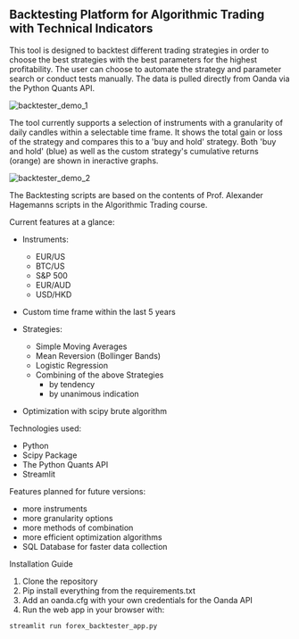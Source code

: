## Backtesting Platform for Algorithmic Trading with Technical Indicators

This tool is designed to backtest different trading strategies in order to choose the best strategies with the best parameters for the highest profitability. The user can choose to automate the strategy and parameter search or conduct tests manually. The data is pulled directly from Oanda via the Python Quants API.

![backtester_demo_1](backtester_demo_1.gif)

The tool currently supports a selection of instruments with a granularity of daily candles within a selectable time frame. It shows the total gain or loss of the strategy and compares this to a 'buy and hold' strategy. Both 'buy and hold' (blue) as well as the custom strategy's cumulative returns (orange) are shown in ineractive graphs.

![backtester_demo_2](backtester_demo_2.gif)

The Backtesting scripts are based on the contents of Prof. Alexander Hagemanns scripts in the Algorithmic Trading course.

Current features at a glance:

- Instruments:
    - EUR/US
    - BTC/US
    - S&P 500
    - EUR/AUD
    - USD/HKD
  
  
- Custom time frame within the last 5 years
- Strategies:
    - Simple Moving Averages
    - Mean Reversion (Bollinger Bands)
    - Logistic Regression
    - Combining of the above Strategies
        - by tendency
        - by unanimous indication
- Optimization with scipy brute algorithm

Technologies used:

- Python
- Scipy Package
- The Python Quants API
- Streamlit

Features planned for future versions:

- more instruments
- more granularity options
- more methods of combination
- more efficient optimization algorithms
- SQL Database for faster data collection

Installation Guide

1. Clone the repository 
2. Pip install everything from the requirements.txt
3. Add an oanda.cfg with your own credentials for the Oanda API
4. Run the web app in your browser with:

`streamlit run forex_backtester_app.py`
